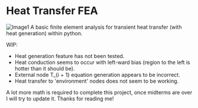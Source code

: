 # Heat Transfer FEA
![Image1](/Heat-Transfer-FEA/Images/Image1.png)
A basic finite element analysis for transient heat transfer (with heat generation) within python.

WIP:
  - Heat generation feature has not been tested.
  - Heat conduction seems to occur with left-ward bias (region to the left is hotter than it should be).
  - External node T_{i + 1} equation generation appears to be incorrect.
  - Heat transfer to 'environment' nodes does not seem to be working.

A lot more math is required to complete this project, once midterms are over I will try to update it. 
Thanks for reading me!
